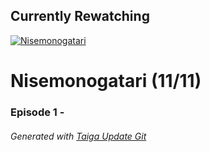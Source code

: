 ﻿
## Currently Rewatching

[![Nisemonogatari](https://s4.anilist.co/file/anilistcdn/media/anime/cover/medium/nx11597-ApDcMuPvRhgr.jpg)](https://anilist.co/anime/11597)

# Nisemonogatari (11/11)

### Episode 1 - 

###### *Generated with [Taiga Update Git](https://github.com/nike4613/taiga-update-git)*